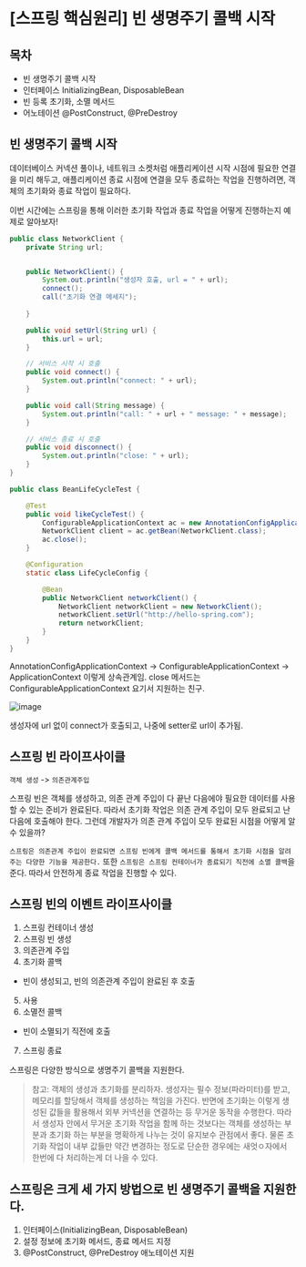 # [스프링 핵심원리] 빈 생명주기 콜백 시작

## 목차
- 빈 생명주기 콜백 시작
- 인터페이스 InitializingBean, DisposableBean
- 빈 등록 초기화, 소멸 메서드
- 어노테이션 @PostConstruct, @PreDestroy

## 빈 생명주기 콜백 시작
데이터베이스 커넥션 풀이나, 네트워크 소켓처럼 애플리케이션 시작 시점에 필요한 연결을 미리 해두고, 애플리케이션 종료 시점에 연결을 모두 종료하는 작업을 진행하려면, 객체의 초기화와 종료 작업이 필요하다.

이번 시간에는 스프링을 통해 이러한 초기화 작업과 종료 작업을 어떻게 진행하는지 예제로 알아보자!

```java
public class NetworkClient {
    private String url;


    public NetworkClient() {
        System.out.println("생성자 호출, url = " + url);
        connect();
        call("초기화 연결 메세지");
        
    }

    public void setUrl(String url) {
        this.url = url;
    }

    // 서비스 시작 시 호출
    public void connect() {
        System.out.println("connect: " + url);
    }

    public void call(String message) {
        System.out.println("call: " + url + " message: " + message);
    }

    // 서비스 종료 시 호출
    public void disconnect() {
        System.out.println("close: " + url);
    }
}

```

```java
public class BeanLifeCycleTest {

    @Test
    public void likeCycleTest() {
        ConfigurableApplicationContext ac = new AnnotationConfigApplicationContext(LifeCycleConfig.class);
        NetworkClient client = ac.getBean(NetworkClient.class);
        ac.close();
    }

    @Configuration
    static class LifeCycleConfig {

        @Bean
        public NetworkClient networkClient() {
            NetworkClient networkClient = new NetworkClient();
            networkClient.setUrl("http://hello-spring.com");
            return networkClient;
        }
    }
}

```
AnnotationConfigApplicationContext -> 
ConfigurableApplicationContext -> 
ApplicationContext
이렇게 상속관계임. close 메서드는 ConfigurableApplicationContext 요기서 지원하는 친구.

![image](https://user-images.githubusercontent.com/37948906/144039838-34354e6d-e857-4ae7-aad5-b00a48ac3fb8.png)

생성자에 url 없이 connect가 호출되고, 나중에 setter로 url이 추가됨.

## 스프링 빈 라이프사이클
`객체 생성` -> `의존관계주입`

스프링 빈은 객체를 생성하고, 의존 관계 주입이 다 끝난 다음에야 필요한 데이터를 사용할 수 있는 준비가 완료된다. 따라서 초기화 작업은 의존 관계 주입이 모두 완료되고 난 다음에 호출해야 한다. 그런데 개발자가 의존 관계 주입이 모두 완료된 시점을 어떻게 알 수 있을까?

`스프링은 의존관계 주입이 완료되면 스프링 빈에게 콜백 메서드를 통해서 초기화 시점을 알려주는 다양한 기능을 제공한다.` 또한 `스프링은 스프링 컨테이너가 종료되기 직전에 소멸 콜백`을 준다. 따라서 안전하게 종료 작업을 진행할 수 있다.

## 스프링 빈의 이벤트 라이프사이클
1. 스프링 컨테이너 생성
2. 스프링 빈 생성
3. 의존관계 주입
4. 초기화 콜백
  - 빈이 생성되고, 빈의 의존관계 주입이 완료된 후 호출
5. 사용
6. 소멸전 콜백
  - 빈이 소멸되기 직전에 호출
7. 스프링 종료

스프링은 다양한 방식으로 생명주기 콜백을 지원한다.

> 참고: 객체의 생성과 초기화를 분리하자.
> 생성자는 필수 정보(파라미터)를 받고, 메모리를 할당해서 객체를 생성하는 책임을 가진다. 반면에 초기화는 이렇게 생성된 값들을 활용해서 외부 커넥션을 연결하는 등 무거운 동작을 수행한다.
> 따라서 생성자 안에서 무거운 초기화 작업을 함께 하는 것보다는 객체를 생성하는 부분과 초기화 하는 부분을 명확하게 나누는 것이 유지보수 관점에서 좋다. 물론 초기화 작업이 내부 값들만 약간 변경하는 정도로 단순한 경우에는 새엇ㅇ자에서 한번에 다 처리하는게 더 나을 수 있다.

## 스프링은 크게 세 가지 방법으로 빈 생명주기 콜백을 지원한다.
1. 인터페이스(InitializingBean, DisposableBean)
2. 설정 정보에 초기화 메서드, 종료 메서드 지정
3. @PostConstruct, @PreDestroy 애노테이션 지원
